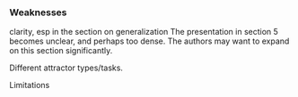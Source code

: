 ### Weaknesses
clarity, esp in the section on generalization
The presentation in section 5 becomes unclear, and perhaps too dense. The authors may want to expand on this section significantly.

Different attractor types/tasks.

Limitations